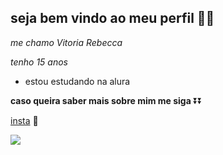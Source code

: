 ## seja bem vindo ao meu perfil 💟👋

_me chamo Vitoria Rebecca_ 

_tenho 15 anos_

- estou estudando na alura

**caso queira saber mais sobre mim 
me siga** ⏬⏬

[insta](https://www.instagram.com/tori._.becca?igsh=bmZ3NXR4Z2V5Mzkw) 💙

![](https://media.tenor.com/N3MuqEvUkjcAAAAi/millie-bobby-brown-hi.gif)
